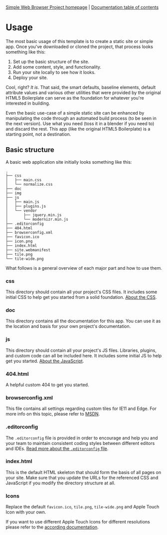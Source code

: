 [Simple Web Browser Project homepage](https://mwbarlow.com/simple) | [Documentation table of contents](TOC.md)

# Usage

The most basic usage of this template is to create a static site or simple app. Once you've downloaded or cloned the project, that process looks something like this:

1.  Set up the basic structure of the site.
2.  Add some content, style, and functionality.
3.  Run your site locally to see how it looks.
4.  Deploy your site.

Cool, right? _It is_. That said, the smart defaults, baseline elements, default attribute values and various other utilities that were provided by the original HTML5 Boilerplate can serve as the foundation for whatever you're interested in building.

Even the basic use-case of a simple static site can be enhanced by manipulating the code through an automated build process (to be seen in the next version). Use what you need (toss it in a blender if you need to) and discard the rest. This app (like the original HTML5 Boilerplate) is a starting point, not a destination.

## Basic structure

A basic web application site initially looks something like this:

```
.
├── css
│   ├── main.css
│   └── normalize.css
├── doc
├── img
├── js
│   ├── main.js
│   ├── plugins.js
│   └── vendor
│       ├── jquery.min.js
│       └── modernizr.min.js
├── .editorconfig
├── 404.html
├── browserconfig.xml
├── favicon.ico
├── icon.png
├── index.html
├── site.webmanifest
├── tile.png
└── tile-wide.png
```

What follows is a general overview of each major part and how to use them.

### css

This directory should contain all your project's CSS files. It includes some initial CSS to help get you started from a solid foundation. [About the CSS](css.md).

### doc

This directory contains all the documentation for this app. You can use it as the location and basis for your own project's documentation.

### js

This directory should contain all your project's JS files. Libraries, plugins, and custom code can all be included here. It includes some initial JS to help get you started. [About the JavaScript](js.md).

### 404.html

A helpful custom 404 to get you started.

### browserconfig.xml

This file contains all settings regarding custom tiles for IE11 and Edge. For more info on this topic, please refer to [MSDN](https://msdn.microsoft.com/library/dn455106.aspx).

### .editorconfig

The `.editorconfig` file is provided in order to encourage and help you and your team to maintain consistent coding styles between different editors and IDEs. [Read more about the `.editorconfig` file](misc.md#editorconfig).

### index.html

This is the default HTML skeleton that should form the basis of all pages on your site. Make sure that you update the URLs for the referenced CSS and JavaScript if you modify the directory structure at all.

### Icons

Replace the default `favicon.ico`, `tile.png`, `tile-wide.png` and Apple Touch Icon with your own.

If you want to use different Apple Touch Icons for different resolutions please refer to the [according documentation](extend.md#apple-touch-icons).
